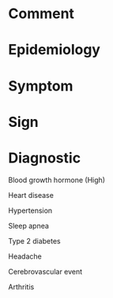 # Comment

# Epidemiology

# Symptom

# Sign

# Diagnostic

Blood growth hormone
(High)

Heart disease

Hypertension

Sleep apnea

Type 2 diabetes

Headache

Cerebrovascular event

Arthritis
